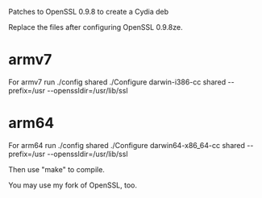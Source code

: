 Patches to OpenSSL 0.9.8 to create a Cydia deb

Replace the files after configuring OpenSSL 0.9.8ze.

armv7
=====
For armv7 run
./config shared
./Configure darwin-i386-cc shared --prefix=/usr --openssldir=/usr/lib/ssl 

arm64
=====
For arm64 run
./config shared
./Configure darwin64-x86_64-cc shared --prefix=/usr --openssldir=/usr/lib/ssl

Then use "make" to compile.

You may use my fork of OpenSSL, too.
